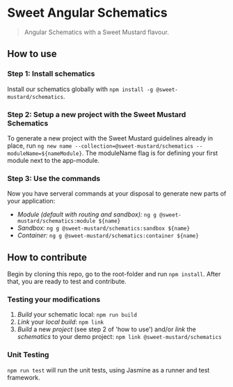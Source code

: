 # Sweet Angular Schematics

> Angular Schematics with a Sweet Mustard flavour.


## How to use

### Step 1: Install schematics

Install our schematics globally with `npm install -g @sweet-mustard/schematics`.

### Step 2: Setup a new project with the Sweet Mustard Schematics

To generate a new project with the Sweet Mustard guidelines already in place, run `ng new name --collection=@sweet-mustard/schematics --moduleName=${nameModule}`. The moduleName flag is for defining your first module next to the app-module.

### Step 3: Use the commands

Now you have serveral commands at your disposal to generate new parts of your application:

- *Module (default with routing and sandbox):* `ng g @sweet-mustard/schematics:module ${name}`
- *Sandbox:* `ng g @sweet-mustard/schematics:sandbox ${name}`
- *Container:* `ng g @sweet-mustard/schematics:container ${name}`


## How to contribute

Begin by cloning this repo, go to the root-folder and run `npm install`.
After that, you are ready to test and contribute.

### Testing your modifications

1. *Build* your schematic local: `npm run build`
2. *Link* your *local build*: `npm link`
3. *Build* a new *project* (see step 2 of 'how to use') and/or *link* the *schematics* to your demo project: `npm link @sweet-mustard/schematics`

### Unit Testing

`npm run test` will run the unit tests, using Jasmine as a runner and test framework.

